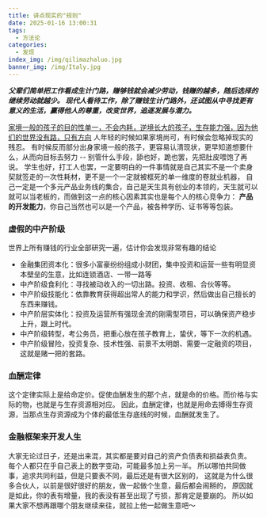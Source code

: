 ```yaml
---
title: 讲点现实的"规则"
date: 2025-01-16 13:00:31
tags:
  - 方法论
categories:
  - 发现
index_img: /img/qilimazhaluo.jpg
banner_img: /img/Italy.jpg
---
```


***父辈们简单把工作看成生计门路，赚够钱就会减少劳动，钱赚的越多，随后选择的继续劳动就越少。
现代人看待工作，除了赚钱生计门路外，还试图从中寻找更有意义的生活，赢得他人的尊重，改变世界，追逐发展与潜力。***

[家境一般的孩子的目的性单一，不会内耗，逆境长大的孩子，生存能力强，因为他们的世界没有路，只有方向]()
人年轻的时候如果家境尚可，有时候会忽略掉现实的残忍。
有时候反而部分出身家境一般的孩子，更容易认清现状，更早知道想要什么，从而向目标去努力 -- 别管什么手段，舔也好，跪也罢，先把肚皮喂饱了再说。
学生也好，打工人也罢，一定要明白的一件事情就是自己其实不是一个卖身契就签走的一次性耗材，更不是一个一定就被框死的单一维度的卷就业机器，
自己一定是一个多元产品业务线的集合，自己是天生具有创业的本领的，天生就可以就可以当老板的，而做到这一点的核心因素其实也是每个人的核心竞争力：
**产品的开发能力**，你自己当然也可以是一个产品，被各种学历、证书等等包装。
### 虚假的中产阶级
世界上所有赚钱的行业全部研究一遍，估计你会发现非常有趣的结论
- 金融集团资本化：很多小富豪纷纷组成小财团，集中投资和运营一些有明显资本壁垒的生意，比如连锁酒店、一带一路等
- 中产阶级食利化：寻找被动收入的一切出路。投资、收租、合伙等等。
- 中产阶级技能化：依靠教育获得超出常人的能力和学识，然后做出自己擅长的东西来赚钱。
- 中产阶层实体化：投资及运营所有强现金流的刚需型项目，可以确保资产稳步上升，跟上时代。
- 中产阶级转型，考公务员，把重心放在孩子教育上，蛰伏，等下一次的机遇。
- 中产阶级冒险，投资复杂、技术性强、前景不太明朗、需要一定融资的项目，这就是赌一把的套路。

### 血酬定律
这个定律实际上是给命定价。促使血酬发生的那个点，就是命的价格。而价格与实际的物，也就是与生存资源相对应。
因此，血酬定律，也就是用命去搏得生存资源，当那点生存资源成为个体的最低生存底线的时候，血酬就发生了。

### 金融框架来开发人生
大家无论过日子，还是出来混，其实都是要对自己的资产负债表和损益表负责。
每个人都只在乎自己表上的数字变动，可能最多加上另一半。
所以哪怕共同做事，追求共同利益，但是只要表不同，最后还是有很大区别的，
这就是为什么很多合伙人，以前是很好很好的朋友，做一起做个生意，最后都会闹掰的，
原因就是如此，你的表有增量，我的表没有甚至出现了亏损，那肯定是要崩的。
所以如果大家不想再跟哪个朋友继续来往，就拉上他一起做生意吧～
